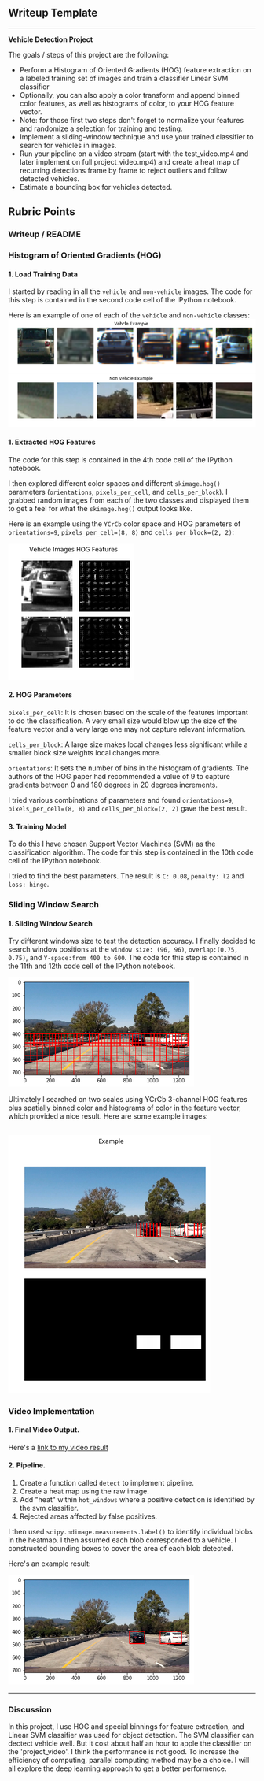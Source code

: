 ## Writeup Template

---

**Vehicle Detection Project**

The goals / steps of this project are the following:

* Perform a Histogram of Oriented Gradients (HOG) feature extraction on a labeled training set of images and train a classifier Linear SVM classifier
* Optionally, you can also apply a color transform and append binned color features, as well as histograms of color, to your HOG feature vector. 
* Note: for those first two steps don't forget to normalize your features and randomize a selection for training and testing.
* Implement a sliding-window technique and use your trained classifier to search for vehicles in images.
* Run your pipeline on a video stream (start with the test_video.mp4 and later implement on full project_video.mp4) and create a heat map of recurring detections frame by frame to reject outliers and follow detected vehicles.
* Estimate a bounding box for vehicles detected.

[//]: # (Image References)
[image1]: ./output_images/training_example.png
[image2]: ./output_images/non_vehicle_example.png
[image3]: ./output_images/hog_example.png
[image4]: ./output_images/slide_window_example.png
[image5]: ./output_images/slide_example.png
[image6]: ./output_images/output.png

## Rubric Points

### Writeup / README

### Histogram of Oriented Gradients (HOG)

#### 1. Load Training Data

I started by reading in all the `vehicle` and `non-vehicle` images. The code for this step is contained in the second code cell of the IPython notebook.

Here is an example of one of each of the `vehicle` and `non-vehicle` classes:
![alt text][image1]
![alt text][image2]

#### 1. Extracted HOG Features

The code for this step is contained in the 4th code cell of the IPython notebook.

I then explored different color spaces and different `skimage.hog()` parameters (`orientations`, `pixels_per_cell`, and `cells_per_block`).  I grabbed random images from each of the two classes and displayed them to get a feel for what the `skimage.hog()` output looks like.

Here is an example using the `YCrCb` color space and HOG parameters of `orientations=9`, `pixels_per_cell=(8, 8)` and `cells_per_block=(2, 2)`:

![alt text][image3]

#### 2. HOG Parameters

`pixels_per_cell`: It is chosen based on the scale of the features important to do the classification. A very small size would blow up the size of the feature vector and a very large one may not capture relevant information. 

`cells_per_block`: A large size makes local changes less significant while a smaller block size weights local changes more.

`orientations`: It sets the number of bins in the histogram of gradients. The authors of the HOG paper had recommended a value of 9 to capture gradients between 0 and 180 degrees in 20 degrees increments.

I tried various combinations of parameters and found `orientations=9`, `pixels_per_cell=(8, 8)` and `cells_per_block=(2, 2)` gave the best result.

#### 3. Training Model

To do this I have chosen Support Vector Machines (SVM) as the classification algorithm. The code for this step is contained in the 10th code cell of the IPython notebook.

I tried to find the best parameters. The result is `C: 0.08`, `penalty: l2` and `loss: hinge`.

### Sliding Window Search

#### 1. Sliding Window Search

Try different windows size to test the detection accuracy. I finally decided to search window positions at the `window size: (96, 96)`, `overlap:(0.75, 0.75)`, and `Y-space:from 400 to 600`. The code for this step is contained in the 11th and 12th code cell of the IPython notebook.

![alt text][image4]

Ultimately I searched on two scales using YCrCb 3-channel HOG features plus spatially binned color and histograms of color in the feature vector, which provided a nice result.  Here are some example images:

![alt text][image5]
---

### Video Implementation

#### 1. Final Video Output.
Here's a [link to my video result](./output_videos/project_video.mp4)


#### 2. Pipeline.

1. Create a function called `detect` to implement pipeline.
2. Create a heat map using the raw image.
3. Add "heat" within `hot_windows` where a positive detection is identified by the svm classifier.
4. Rejected areas affected by false positives.

I then used `scipy.ndimage.measurements.label()` to identify individual blobs in the heatmap.  I then assumed each blob corresponded to a vehicle. I constructed bounding boxes to cover the area of each blob detected.  

Here's an example result:

![alt text][image6]

---

### Discussion

In this project, I use HOG and special binnings for feature extraction, and Linear SVM classifier was used for object detection. The SVM classifier can dectect vehicle well. But it cost about half an hour to apple the classifier on the 'project_video'. I think the performance is not good. To increase the efficiency of computing, parallel computing method may be a choice. I will all explore the deep learning approach to get a better performence.

